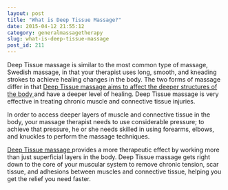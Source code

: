 ```yaml
---
layout: post
title: "What is Deep Tissue Massage?"
date: 2015-04-12 21:55:12
category: generalmassagetherapy
slug: what-is-deep-tissue-massage
post_id: 211
---
```

<p>Deep Tissue massage is similar to the most common type of massage, Swedish massage, in that your therapist uses long, smooth, and kneading strokes to achieve healing changes in the body. The two forms of massage differ in that <a title="Discomfort of deep tissue massage" href="{{site.url}}/generalmassagetherapy/does-deep-tissue-massage-heart/index.html">Deep Tissue massage aims to affect the deeper structures of the body </a>and have a deeper level of healing. Deep Tissue massage is very effective in treating chronic muscle and connective tissue injuries.

</p>

<p>In order to access deeper layers of muscle and connective tissue in the body, your massage therapist needs to use considerable pressure; to achieve that pressure, he or she needs skilled in using forearms, elbows, and knuckles to perform the massage techniques.</p>

<p><a href="https://maps.google.ca/maps/place?rlz=1I7DDCA_en&amp;oe=UTF-8&amp;redir_esc=&amp;um=1&amp;ie=UTF-8&amp;q=massage+therapist+kitchener&amp;fb=1&amp;gl=ca&amp;hq=massage+therapist&amp;hnear=Kitchener,+ON&amp;cid=4280028541904649170&amp;ei=oGLATc6vDdOftwfb3ey8BQ&amp;sa=X&amp;oi=local_result&amp;ct=map-marker-link&amp;resnum=7&amp;ved=0CG4QrwswBg">Deep Tissue massage </a>provides a more therapeutic effect by working more than just superficial layers in the body. Deep Tissue massage gets right down to the core of your muscular system to remove chronic tension, scar tissue, and adhesions between muscles and connective tissue, helping you get the relief you need faster.</p>